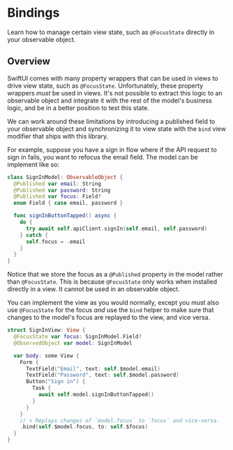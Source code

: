 # Bindings

Learn how to manage certain view state, such as `@FocusState` directly in your observable object.

## Overview

SwiftUI comes with many property wrappers that can be used in views to drive view state, such as 
`@FocusState`. Unfortunately, these property wrappers _must_ be used in views. It's not possible
to extract this logic to an observable object and integrate it with the rest of the model's
business logic, and be in a better position to test this state.

We can work around these limitations by introducing a published field to your observable
object and synchronizing it to view state with the `bind` view modifier that ships with this 
library.

For example, suppose you have a sign in flow where if the API request to sign in fails, you want
to refocus the email field. The model can be implement like so:

```swift
class SignInModel: ObservableObject {
  @Published var email: String
  @Published var password: String
  @Published var focus: Field?
  enum Field { case email, password }

  func signInButtonTapped() async {
    do {
      try await self.apiClient.signIn(self.email, self.password)
    } catch {
      self.focus = .email
    }
  }
}
```

Notice that we store the focus as a `@Published` property in the model rather than `@FocusState`.
This is because `@FocusState` only works when installed directly in a view. It cannot be used in
an observable object.

You can implement the view as you would normally, except you must also use `@FocusState` for the 
focus _and_ use the `bind` helper to make sure that changes to the model's focus are replayed to
the view, and vice versa.

```swift
struct SignInView: View {
  @FocusState var focus: SignInModel.Field?
  @ObservedObject var model: SignInModel

  var body: some View {
    Form {
      TextField("Email", text: self.$model.email)
      TextField("Password", text: self.$model.password)
      Button("Sign in") {
        Task {
          await self.model.signInButtonTapped()
        }
      }
    }
    // ⬇️ Replays changes of `model.focus` to `focus` and vice-versa.
    .bind(self.$model.focus, to: self.$focus)
  }
}
```
